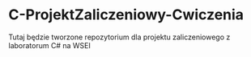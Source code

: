 # C-ProjektZaliczeniowy-Cwiczenia

Tutaj będzie tworzone repozytorium dla projektu zaliczeniowego z laboratorum C# na WSEI
